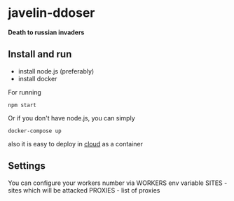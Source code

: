 # javelin-ddoser

**Death to russian invaders**

## Install and run

- install node.js (preferably)
- install docker

For running
```
npm start
```

Or if you don't have node.js, you can simply
```
docker-compose up
```

also it is easy to deploy in [cloud](https://devcenter.heroku.com/articles/container-registry-and-runtime#cli) as a container

## Settings

You can configure your workers number via WORKERS env variable
SITES - sites which will be attacked 
PROXIES - list of proxies
